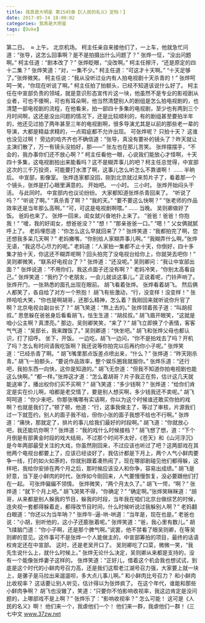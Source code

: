 ```yaml
---
title: 我真是大明星 第1545章【《人民的名义》定档！】
date: 2017-05-14 18:00:02
categories: 我真是大明星
tags: [Duke]
---
```


第二日。  ≈
上午。
北京机场。
柯主任亲自来接他们了，一上车，他就急忙问道：“张导，这怎么回事啊？是不是拍摄出什么问题了？”
张烨一怔，“没出问题啊。”
柯主任道：“剧本改了？”
张烨眨眼，“没改啊。”
柯主任擦汗，“还是原定的四十二集？”
张烨笑道：“对，一集不少。”
柯主任道：“可这才十天啊。”
“十天足够了。”张烨微笑。
柯主任说：“我从没听过业内有人拍电视剧十天杀青的！”
张烨呵呵一笑，“你现在听说了啊。”
柯主任拍了拍额头，已经不知道该说什么好了。
柯主任在中宣部负责的领域，就是意识形态宣传片这一块，他虽然不是专业的影视剧从业者，可也不傻啊，可也有耳朵啊，他当然清楚别人的剧组是怎么拍电视剧的，也清楚一部电视剧的流程，在他看来，拍一部四十多集的电视剧，至少也有两到三个月时间啊，这还是没出问题的情况下，还是比较顺利的，有的剧组甚至要拍半年的，他还见过拍了两年甚至三年的电视剧啊，很多导演尤其是以前的那些老一辈的导演，大都是精益求精的，一点瑕疵都不允许出现。
可张烨呢？
只拍十天？
这谁也没见过啊！
旁边的哈齐齐也不确信道：“张导，真没有要补的镜头了？昨天就让主演们散了，万一有镜头没拍好，那——”
张左也在那儿苦笑。
张烨摆摆手，“不会的，我办事你们还不放心啊？”
柯主任看他一眼，心说我们能放心才怪啊，十天四十多集，这电视剧拍出来能看吗？这不是糊弄事儿的吧？柯主任总觉得，中宣部这次的三千万投资，可能要打水漂了啊，这事儿怎么听怎么不靠谱啊！
……
半晌后。
中宣部，影像室。
张烨连家都没回，刚到北京就过来剪片子了，看着那一个个镜头，张烨是打心眼里满意的。
开始吧。
一小时。
三小时。
张烨开始闷头干活。
与此同时。
中宣部内也议论纷纷。
大家都知道张烨杀青回来了。
“听说了吗？”
“听说了啊。”
“真杀青了啊？”
“我的天。”
“要不要这么快啊？”
“张老师的作品效率还是当年那么高啊。”
“可，可这是电视剧啊喂。”
……
当晚。
吴则卿做好了饭。
爸妈也来了。
张烨一回来，闺女就兴奋地扑上来了。
“爸爸！爸爸！你抱我！”
“嗳，我的好闺女，想爸爸没？”
“想！”
“那亲爸爸一口。”
“嗯！”
父女俩就腻呼上了。
老妈埋怨道：“你怎么这么早就回来了？”
张烨笑道：“我都拍完了啊，您还想我多呆几天啊？”
老妈撇嘴，“你别给人家糊弄事儿啊。”
“我糊弄什么啊。”张烨无语，“我这尽心尽力的呢。”
老妈道：“人家拍一集都不止十天，你倒好，四十多集才拍十天，你这还不糊弄呢啊？回头拍完了没电视台给你上，你就哭去吧你！”
吴则卿微笑，“联系好电视台了？”
张烨道：“还没呢。”
吴则卿问：“我让中宣部出面？”
张烨说道：“不用你们，我这点面子还没有啊？”
老妈冷笑，“你别太高看自己。”
张烨笑道：“我约了个老朋友，一会儿就谈这事儿。”
正说着呢，门铃声响了。
张烨开门，一张熟悉的面孔出现在眼前。
胡飞看着张烨。
张烨看着胡飞。
然后俩人都笑了，各自给了对方一个熊抱！
胡飞有些激动，“行，没变样！没变样！”
张烨哈哈大笑，“你也是啊胡哥，还那么精神，怎么着？我刚回来就听说你升官了啊？北京电视台副台长了？”
胡飞笑道：“熬上去的。”
张烨领着孩子道：“叫胡叔叔。”
思思躲在爸爸身后看看胡飞，怯生生道：“胡叔叔。”
胡飞眉开眼笑，“这就是咱小公主啊？真漂亮。”
那边，吴则卿笑笑，“来了？”
胡飞立即换了个表情，客客气气道：“吴部长，我来蹭饭了。”
吴则卿道：“快坐吧。”
胡飞和张烨父母也都认识，打了招呼。
坐下，开饭。
一边吃，胡飞一边问，“你不是拍戏去了吗？开机了吗？怎么有时间请我吃饭啊？我还说等你拍完以后再约你小子呢。”
张烨笑道：“已经杀青了啊。“
胡飞嘴里那点饭差点喷出来，“什么？”
张烨道：“昨天刚杀青。”
胡飞一拍额头，“要说作品效率，整个娱乐圈我就服你。”
张烨乐道：“还行吧，我拍东西一向快，这你是知道的。”
胡飞无奈道：“但我不知道你拍电视剧也能这么快啊。”
“都一样。”张烨这才道：“怎么着胡哥？片子我正在剪，估计这几天就能送审了，播出权你们买不买啊？”
胡飞笑道：“多少钱啊？”
张烨道：“给你们肯定是实在价儿啊，咱都是老交情了，要是别人想买啊，多少钱我还不卖呢。”
胡飞呵呵道：“你少来吧，你那张嘴哪有实话啊，你以为这个时候谁还敢买你拍的戏啊？也就是我们了。”顿了顿，他道：“行，这事我做主了，等过了审核，片源我们过一下就签约，别人的面子我不给，但你小张的面子我想不给也不行啊。”
张烨道：“痛快，那就定了，排片的事儿给我们最好的时段啊。”
胡飞道：“你就放心吧，我还能坑你啊？”
张烨道：“我的戏什么时候接档？”
胡飞想了想，道：“下个月倒是有部黄金时段的戏大结局，不过那个时间不太好，《苍天》和《山河浮沉》是今年两部最受关注的大戏，你虽然刚回来，不过应该也听过了吧？这两部戏在其他两个电视台都要上了，应该已经谈好了，我估计都是下月上，两个人气小鲜肉要争一线，打的如火如荼的，你就别跟着凑热闹了，现在哪部剧碰见他们都得躲，这样吧，我给你安排在两个月之后，那时候应该没人和你争，容易出成绩。”
胡飞是好意，当下是小鲜肉的时代，张烨如今刚回来，人气要慢慢恢复，没必要跟他们打在一起。
可张烨偏偏不领情。
张烨微笑，“两个月太久了。”
胡飞一愕，“啊？“
张烨道：“就下个月上吧。”
胡飞哭笑不得，“你确定？”
“确定啊。”张烨笑眯眯道：“胡哥，从来都是别人躲我的节目，躲我的时段，当年我在咱们北京台做综艺的时候，连央视一套都得躲着走，都得改节目时间，什么时候听说过我躲别人啊？”
老妈翻白眼道：“你还以为当年呐？”
张烨牛-逼-哄-哄道：“当年是，现在也是。”
老爸也说：“小胡，别听他的，这小子还膨胀着呢。”
张烨笑道：“爸，我心里有数儿。”
胡飞揉脑门道：“你小子啊，还是那个脾气啊。”说罢，他不禁看了眼吴则卿，在等吴则卿的意见。这件事可不是张烨一个人能做主的，中宣部筹拍的项目，最终的话语权肯定还在中宣部。
这时，还是老吴开口了。
吴则卿吃了口菜，微微一笑，“我先生说什么上，就什么时候上。”
张烨无论什么决定，吴则卿从来都是支持的，没有一个能像张烨妻子这样的。
张烨笑道：“正好儿，借着这个机会我也想试试，到底是这个时代的小鲜肉号召力高，还是我们这帮老江湖号召力强，大家要上就一块上，是骡子是马拉出来遛遛呗，多大点儿事儿啊。”
和小鲜肉比号召力？
和小鲜肉比收视率？
这话要让别人听见，估计得以为张烨疯了。
在这个年代，谁能和那些小鲜肉争啊？
胡飞也没辙了，笑道：“只要你不怕影响收视率，我这边肯定是没问题的，上哪部戏不是上啊？”
张烨乐了：“影响收视率？”
怎么可能！
这可是《人民的名义》啊！
他们来一个，我虐他们一个！
他们来一群，我虐他们一群！
(三七中文 www.37zw.net